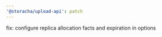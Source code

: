 ```yaml
---
'@storacha/upload-api': patch
---
```


fix: configure replica allocation facts and expiration in options
